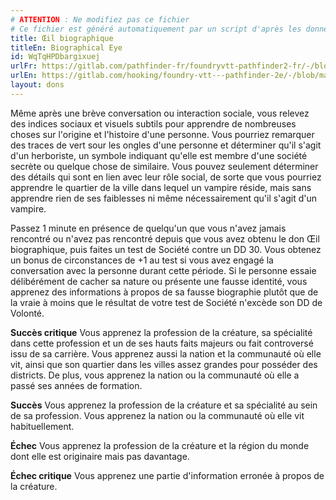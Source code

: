```yaml
---
# ATTENTION : Ne modifiez pas ce fichier
# Ce fichier est généré automatiquement par un script d'après les données du module Foundry VTT officiel et de sa traduction
title: Œil biographique
titleEn: Biographical Eye
id: WqTqHPDbargixuej
urlFr: https://gitlab.com/pathfinder-fr/foundryvtt-pathfinder2-fr/-/blob/master/data/feats/WqTqHPDbargixuej.htm
urlEn: https://gitlab.com/hooking/foundry-vtt---pathfinder-2e/-/blob/master/packs/data/feats.db/biographical-eye.json
layout: dons
---
```

Même après une brève conversation ou interaction sociale, vous relevez des indices sociaux et visuels subtils pour apprendre de nombreuses choses sur l'origine et l'histoire d'une personne. Vous pourriez remarquer des traces de vert sour les ongles d'une personne et déterminer qu'il s'agit d'un herboriste, un symbole indiquant qu'elle est membre d'une société secrète ou quelque chose de similaire. Vous pouvez seulement déterminer des détails qui sont en lien avec leur rôle social, de sorte que vous pourriez apprendre le quartier de la ville dans lequel un vampire réside, mais sans apprendre rien de ses faiblesses ni même nécessairement qu'il s'agit d'un vampire.

Passez 1 minute en présence de quelqu'un que vous n'avez jamais rencontré ou n'avez pas rencontré depuis que vous avez obtenu le don Œil biographique, puis faites un test de Société contre un DD 30. Vous obtenez un bonus de circonstances de +1 au test si vous avez engagé la conversation avec la personne durant cette période. Si le personne essaie délibérément de cacher sa nature ou présente une fausse identité, vous apprenez des informations à propos de sa fausse biographie plutôt que de la vraie à moins que le résultat de votre test de Société n'excède son DD de Volonté.

**Succès critique** Vous apprenez la profession de la créature, sa spécialité dans cette profession et un de ses hauts faits majeurs ou fait controversé issu de sa carrière. Vous apprenez aussi la nation et la communauté où elle vit, ainsi que son quartier dans les villes assez grandes pour posséder des districts. De plus, vous apprenez la nation ou la communauté où elle a passé ses années de formation.

**Succès** Vous apprenez la profession de la créature et sa spécialité au sein de sa profession. Vous apprenez la nation ou la communauté où elle vit habituellement.

**Échec** Vous apprenez la profession de la créature et la région du monde dont elle est originaire mais pas davantage.

**Échec critique** Vous apprenez une partie d'information erronée à propos de la créature.
